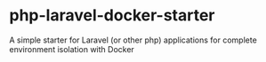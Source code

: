 # php-laravel-docker-starter
A simple starter for Laravel (or other php) applications for complete environment isolation with Docker
